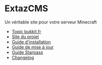 ExtazCMS
========
Un véritable site pour votre serveur Minecraft
* [Topic bukkit.fr](http://www.bukkit.fr/index.php/topic/15381-107-extazcms-un-v%C3%A9ritable-site-pour-votre-serveur-minecraft/)
* [Site du projet](http://cms.extaz-mc.fr/)
* [Guide d'installation](https://github.com/MrSaooty/ExtazCMS/wiki/Installation)
* [Guide de mise à jour](https://github.com/MrSaooty/ExtazCMS/wiki/Mise-%C3%A0-jour)
* [Guide Starpass](https://github.com/MrSaooty/ExtazCMS/wiki/Starpass)
* [Changelog](https://github.com/MrSaooty/ExtazCMS/blob/master/CHANGELOG.md)